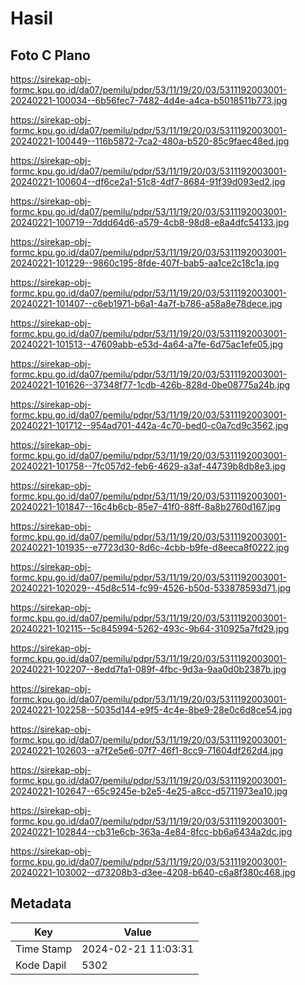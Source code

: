 # Hasil

## Foto C Plano

https://sirekap-obj-formc.kpu.go.id/da07/pemilu/pdpr/53/11/19/20/03/5311192003001-20240221-100034--6b56fec7-7482-4d4e-a4ca-b5018511b773.jpg

https://sirekap-obj-formc.kpu.go.id/da07/pemilu/pdpr/53/11/19/20/03/5311192003001-20240221-100449--116b5872-7ca2-480a-b520-85c9faec48ed.jpg

https://sirekap-obj-formc.kpu.go.id/da07/pemilu/pdpr/53/11/19/20/03/5311192003001-20240221-100604--df6ce2a1-51c8-4df7-8684-91f39d093ed2.jpg

https://sirekap-obj-formc.kpu.go.id/da07/pemilu/pdpr/53/11/19/20/03/5311192003001-20240221-100719--7ddd64d6-a579-4cb8-98d8-e8a4dfc54133.jpg

https://sirekap-obj-formc.kpu.go.id/da07/pemilu/pdpr/53/11/19/20/03/5311192003001-20240221-101229--9860c195-8fde-407f-bab5-aa1ce2c18c1a.jpg

https://sirekap-obj-formc.kpu.go.id/da07/pemilu/pdpr/53/11/19/20/03/5311192003001-20240221-101407--c6eb1971-b6a1-4a7f-b786-a58a8e78dece.jpg

https://sirekap-obj-formc.kpu.go.id/da07/pemilu/pdpr/53/11/19/20/03/5311192003001-20240221-101513--47609abb-e53d-4a64-a7fe-6d75ac1efe05.jpg

https://sirekap-obj-formc.kpu.go.id/da07/pemilu/pdpr/53/11/19/20/03/5311192003001-20240221-101626--37348f77-1cdb-426b-828d-0be08775a24b.jpg

https://sirekap-obj-formc.kpu.go.id/da07/pemilu/pdpr/53/11/19/20/03/5311192003001-20240221-101712--954ad701-442a-4c70-bed0-c0a7cd9c3562.jpg

https://sirekap-obj-formc.kpu.go.id/da07/pemilu/pdpr/53/11/19/20/03/5311192003001-20240221-101758--7fc057d2-feb6-4629-a3af-44739b8db8e3.jpg

https://sirekap-obj-formc.kpu.go.id/da07/pemilu/pdpr/53/11/19/20/03/5311192003001-20240221-101847--16c4b6cb-85e7-41f0-88ff-8a8b2760d167.jpg

https://sirekap-obj-formc.kpu.go.id/da07/pemilu/pdpr/53/11/19/20/03/5311192003001-20240221-101935--e7723d30-8d6c-4cbb-b9fe-d8eeca8f0222.jpg

https://sirekap-obj-formc.kpu.go.id/da07/pemilu/pdpr/53/11/19/20/03/5311192003001-20240221-102029--45d8c514-fc99-4526-b50d-533878593d71.jpg

https://sirekap-obj-formc.kpu.go.id/da07/pemilu/pdpr/53/11/19/20/03/5311192003001-20240221-102115--5c845994-5262-493c-9b64-310925a7fd29.jpg

https://sirekap-obj-formc.kpu.go.id/da07/pemilu/pdpr/53/11/19/20/03/5311192003001-20240221-102207--8edd7fa1-089f-4fbc-9d3a-9aa0d0b2387b.jpg

https://sirekap-obj-formc.kpu.go.id/da07/pemilu/pdpr/53/11/19/20/03/5311192003001-20240221-102258--5035d144-e9f5-4c4e-8be9-28e0c6d8ce54.jpg

https://sirekap-obj-formc.kpu.go.id/da07/pemilu/pdpr/53/11/19/20/03/5311192003001-20240221-102603--a7f2e5e6-07f7-46f1-8cc9-71604df262d4.jpg

https://sirekap-obj-formc.kpu.go.id/da07/pemilu/pdpr/53/11/19/20/03/5311192003001-20240221-102647--65c9245e-b2e5-4e25-a8cc-d5711973ea10.jpg

https://sirekap-obj-formc.kpu.go.id/da07/pemilu/pdpr/53/11/19/20/03/5311192003001-20240221-102844--cb31e6cb-363a-4e84-8fcc-bb6a6434a2dc.jpg

https://sirekap-obj-formc.kpu.go.id/da07/pemilu/pdpr/53/11/19/20/03/5311192003001-20240221-103002--d73208b3-d3ee-4208-b640-c6a8f380c468.jpg


## Metadata

| Key        | Value               |
| ---------- | ------------------- |
| Time Stamp | 2024-02-21 11:03:31 |
| Kode Dapil | 5302                |



